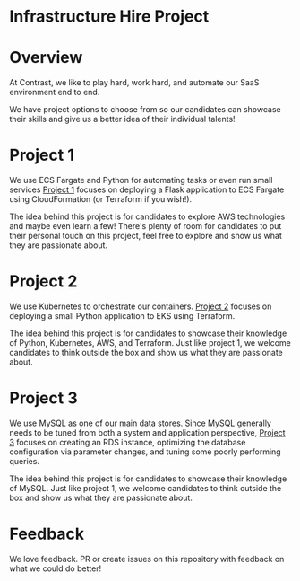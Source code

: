 # Infrastructure Hire Project

# Overview

At Contrast, we like to play hard, work hard, and automate our SaaS environment end to end.

We have project options to choose from so our candidates can showcase their skills and give us a better idea of their individual talents!

# Project 1

We use ECS Fargate and Python for automating tasks or even run small services [Project 1](./project1/README.md) focuses on deploying a Flask application to ECS Fargate using CloudFormation (or Terraform if you wish!).

The idea behind this project is for candidates to explore AWS technologies and maybe even learn a few! There's plenty of room for candidates to put their personal touch on this project, feel free to explore and show us what they are passionate about.

# Project 2

We use Kubernetes to orchestrate our containers. [Project 2](./project2/README.md) focuses on deploying a small Python application to EKS using Terraform.

The idea behind this project is for candidates to showcase their knowledge of Python, Kubernetes, AWS, and Terraform. Just like project 1, we welcome candidates to think outside the box and show us what they are passionate about.

# Project 3

We use MySQL as one of our main data stores. Since MySQL generally needs to be tuned from both a system and application perspective, [Project 3](./project3/README.md) focuses on creating an RDS instance, optimizing the database configuration via parameter changes, and tuning some poorly performing queries.

The idea behind this project is for candidates to showcase their knowledge of MySQL. Just like project 1, we welcome candidates to think outside the box and show us what they are passionate about.

# Feedback

We love feedback. PR or create issues on this repository with feedback on what we could do better!
